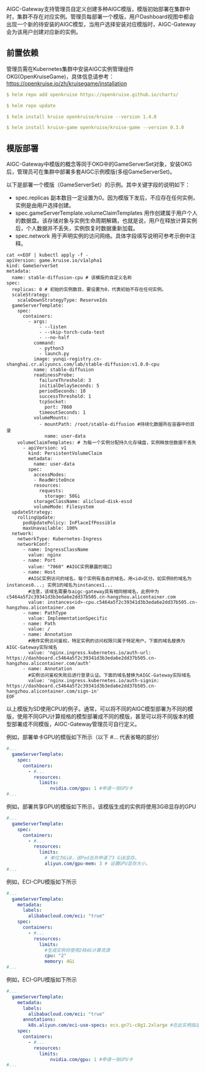 AIGC-Gateway支持管理员自定义创建多种AIGC模版，模版初始部署在集群中时，集群不存在对应实例。管理员每部署一个模版，用户Dashboard视图中都会出现一个新的待安装的AIGC模型，当用户选择安装对应模版时，AIGC-Gateway会为该用户创建对应新的实例。

## 前置依赖

管理员需在Kubernetes集群中安装AIGC实例管理组件OKG(OpenKruiseGame)，具体信息请参考：https://openkruise.io/zh/kruisegame/installation

```yaml
$ helm repo add openkruise https://openkruise.github.io/charts/

$ helm repo update

$ helm install kruise openkruise/kruise --version 1.4.0

$ helm install kruise-game openkruise/kruise-game --version 0.3.0
```

## 模版部署

AIGC-Gateway中模版的概念等同于OKG中的GameServerSet对象，安装OKG后，管理员可在集群中部署多套AIGC示例模版(多组GameServerSet)。

以下是部署一个模版（GameServerSet）的示例。其中关键字段的说明如下：
- spec.replicas 副本数目一定设置为0。因为模版下发后，不应存在任何实例，实例是由用户选择创建。
- spec.gameServerTemplate.volumeClaimTemplates 用作创建属于用户个人的数据盘。该存储对象与实例生命周期解耦，也就是说，用户在释放计算实例后，个人数据并不丢失，实例恢复时数据重新加载。
- spec.network 用于声明实例的访问网络。具体字段填写说明可参考示例中注释。

```
cat <<EOF | kubectl apply -f -
apiVersion: game.kruise.io/v1alpha1
kind: GameServerSet
metadata:
  name: stable-diffusion-cpu # 该模版的自定义名称
spec:
  replicas: 0 # 初始的实例数目，要设置为0，代表初始不存在任何实例。
  scaleStrategy:
    scaleDownStrategyType: ReserveIds
  gameServerTemplate:
    spec:
      containers:
        - args:
            - --listen
            - --skip-torch-cuda-test
            - --no-half
          command:
            - python3
            - launch.py
          image: yunqi-registry.cn-shanghai.cr.aliyuncs.com/lab/stable-diffusion:v1.0.0-cpu
          name: stable-diffusion
          readinessProbe:
            failureThreshold: 3
            initialDelaySeconds: 5
            periodSeconds: 10
            successThreshold: 1
            tcpSocket:
              port: 7860
            timeoutSeconds: 1
          volumeMounts:
            - mountPath: /root/stable-diffusion #持续化数据所在容器中的目录
              name: user-data
    volumeClaimTemplates: # 为每一个实例分配持久化存储盘，实例释放但数据不丢失
      - apiVersion: v1
        kind: PersistentVolumeClaim
        metadata:
          name: user-data
        spec:
          accessModes:
          - ReadWriteOnce
          resources:
            requests:
              storage: 50Gi
          storageClassName: alicloud-disk-essd
          volumeMode: Filesystem
  updateStrategy:
    rollingUpdate:
      podUpdatePolicy: InPlaceIfPossible
      maxUnavailable: 100%
  network:
    networkType: Kubernetes-Ingress
    networkConf:
      - name: IngressClassName
        value: nginx
      - name: Port
        value: "7860" #AIGC实例暴露的端口
      - name: Host 
        #AIGC实例访问的域名，每个实例有各自的域名，用<id>区分。如实例0的域名为instances0...; 实例1的域名为instances1...
        #注意，该域名需要与aigc-gateway具有相同根域名，此例中为c5464a5f2c39341d3b3eda6e2dd37b505.cn-hangzhou.alicontainer.com
        value: instances<id>-cpu.c5464a5f2c39341d3b3eda6e2dd37b505.cn-hangzhou.alicontainer.com
      - name: PathType
        value: ImplementationSpecific
      - name: Path
        value: /
      - name: Annotation
        #用作实例访问鉴权，特定实例的访问权限只属于特定用户。下面的域名替换为AIGC-Gateway实际域名
        value: 'nginx.ingress.kubernetes.io/auth-url: https://dashboard.c5464a5f2c39341d3b3eda6e2dd37b505.cn-hangzhou.alicontainer.com/auth'
      - name: Annotation
      	#实例访问鉴权失败后进行登录认证。下面的域名替换为AIGC-Gateway实际域名
        value: 'nginx.ingress.kubernetes.io/auth-signin: https://dashboard.c5464a5f2c39341d3b3eda6e2dd37b505.cn-hangzhou.alicontainer.com/sign-in'
EOF
```

以上模版为SD使用CPU的例子。通常，可以将不同的AIGC模型部署为不同的模版，使用不同GPU计算规格的模型部署成不同的模版，甚至可以将不同版本的模型部署成不同模版，AIGC-Gateway管理员可自行定义。

例如，部署单卡GPU的模版如下所示（以下 #... 代表省略的部分）

```yaml
#...
  gameServerTemplate:
    spec:
      containers:
        - #...
          resources:
          	limits:
            	nvidia.com/gpu: 1 #申请一张GPU卡
#...
```

例如，部署共享GPU的模版如下所示，该模版生成的实例将使用3GiB显存的GPU

```yaml
#...
  gameServerTemplate:
    spec:
      containers:
        - #...
          resources:
            limits:
              # 单位为GiB，该Pod总共申请了3 GiB显存。
              aliyun.com/gpu-mem: 3 # 设置GPU显存大小。
#...
```

例如，ECI-CPU模版如下所示

```yaml
#...
  gameServerTemplate:
    metadata:
      labels:
        alibabacloud.com/eci: "true"
    spec:
      containers:
        - #...
          resources:
            limits:
              #生成实例将使用2核4G计算资源
              cpu: "2"
              memory: 4Gi
#...
```

例如，ECI-GPU模版如下所示

```yaml
#...
  gameServerTemplate:
    metadata:
      labels:
        alibabacloud.com/eci: "true"
      annotations:
        k8s.aliyun.com/eci-use-specs: ecs.gn7i-c8g1.2xlarge #在此实例指定规格
    spec:
      containers:
        - #...
          resources:
          	limits:
            	nvidia.com/gpu: 1 #申请一张GPU卡
#...
```